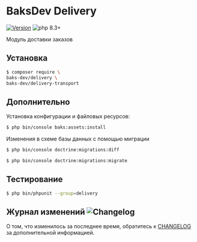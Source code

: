 # BaksDev Delivery

[![Version](https://img.shields.io/badge/version-7.1.5-blue)](https://github.com/baks-dev/delivery/releases)
![php 8.3+](https://img.shields.io/badge/php-min%208.3-red.svg)

Модуль доставки заказов

## Установка

``` bash
$ composer require \
baks-dev/delivery \
baks-dev/delivery-transport
```

## Дополнительно

Установка конфигурации и файловых ресурсов:

``` bash
$ php bin/console baks:assets:install
```

Изменения в схеме базы данных с помощью миграции

``` bash
$ php bin/console doctrine:migrations:diff

$ php bin/console doctrine:migrations:migrate
```

## Тестирование

``` bash
$ php bin/phpunit --group=delivery
```

## Журнал изменений ![Changelog](https://img.shields.io/badge/changelog-yellow)

О том, что изменилось за последнее время, обратитесь к [CHANGELOG](CHANGELOG.md) за дополнительной информацией.
